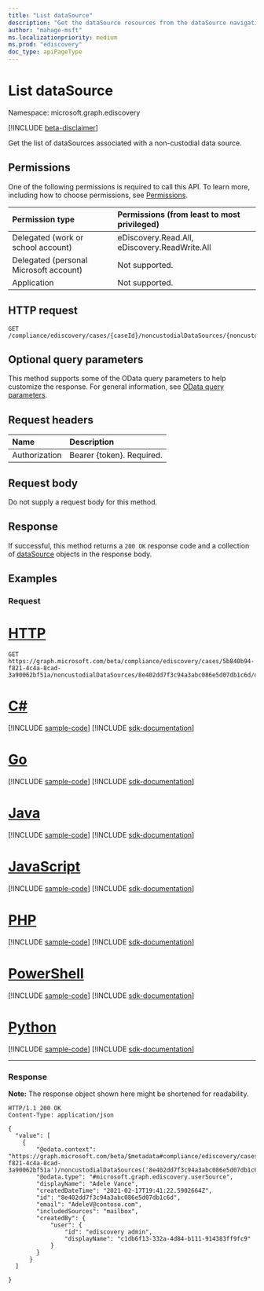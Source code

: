 ```yaml
---
title: "List dataSource"
description: "Get the dataSource resources from the dataSource navigation property."
author: "mahage-msft"
ms.localizationpriority: medium
ms.prod: "ediscovery"
doc_type: apiPageType
---
```


# List dataSource

Namespace: microsoft.graph.ediscovery

[!INCLUDE [beta-disclaimer](../../includes/beta-disclaimer.md)]

Get the list of dataSources associated with a non-custodial data source.

## Permissions

One of the following permissions is required to call this API. To learn more, including how to choose permissions, see [Permissions](/graph/permissions-reference).

|Permission type|Permissions (from least to most privileged)|
|:---|:---|
|Delegated (work or school account)|eDiscovery.Read.All, eDiscovery.ReadWrite.All|
|Delegated (personal Microsoft account)|Not supported.|
|Application|Not supported.|

## HTTP request

<!-- {
  "blockType": "ignored"
}
-->

``` http
GET /compliance/ediscovery/cases/{caseId}/noncustodialDataSources/{noncustodialDataSourceId}/dataSource
```

## Optional query parameters

This method supports some of the OData query parameters to help customize the response. For general information, see [OData query parameters](/graph/query-parameters).

## Request headers

|Name|Description|
|:---|:---|
|Authorization|Bearer {token}. Required.|

## Request body

Do not supply a request body for this method.

## Response

If successful, this method returns a `200 OK` response code and a collection of [dataSource](../resources/ediscovery-datasource.md) objects in the response body.

## Examples

### Request


# [HTTP](#tab/http)
<!-- {
  "blockType": "request",
  "name": "list_datasource_noncustodialDataSources"
}
-->

``` http
GET https://graph.microsoft.com/beta/compliance/ediscovery/cases/5b840b94-f821-4c4a-8cad-3a90062bf51a/noncustodialDataSources/8e402dd7f3c94a3abc086e5d07db1c6d/datasource
```

# [C#](#tab/csharp)
[!INCLUDE [sample-code](../includes/snippets/csharp/list-datasource-noncustodialdatasources-csharp-snippets.md)]
[!INCLUDE [sdk-documentation](../includes/snippets/snippets-sdk-documentation-link.md)]

# [Go](#tab/go)
[!INCLUDE [sample-code](../includes/snippets/go/list-datasource-noncustodialdatasources-go-snippets.md)]
[!INCLUDE [sdk-documentation](../includes/snippets/snippets-sdk-documentation-link.md)]

# [Java](#tab/java)
[!INCLUDE [sample-code](../includes/snippets/java/list-datasource-noncustodialdatasources-java-snippets.md)]
[!INCLUDE [sdk-documentation](../includes/snippets/snippets-sdk-documentation-link.md)]

# [JavaScript](#tab/javascript)
[!INCLUDE [sample-code](../includes/snippets/javascript/list-datasource-noncustodialdatasources-javascript-snippets.md)]
[!INCLUDE [sdk-documentation](../includes/snippets/snippets-sdk-documentation-link.md)]

# [PHP](#tab/php)
[!INCLUDE [sample-code](../includes/snippets/php/list-datasource-noncustodialdatasources-php-snippets.md)]
[!INCLUDE [sdk-documentation](../includes/snippets/snippets-sdk-documentation-link.md)]

# [PowerShell](#tab/powershell)
[!INCLUDE [sample-code](../includes/snippets/powershell/list-datasource-noncustodialdatasources-powershell-snippets.md)]
[!INCLUDE [sdk-documentation](../includes/snippets/snippets-sdk-documentation-link.md)]

# [Python](#tab/python)
[!INCLUDE [sample-code](../includes/snippets/python/list-datasource-noncustodialdatasources-python-snippets.md)]
[!INCLUDE [sdk-documentation](../includes/snippets/snippets-sdk-documentation-link.md)]

---

### Response

**Note:** The response object shown here might be shortened for readability.
<!-- {
  "blockType": "response",
  "truncated": true,
  "@odata.type": "Collection(microsoft.graph.ediscovery.dataSource)"
}
-->

``` http
HTTP/1.1 200 OK
Content-Type: application/json

{
  "value": [
    {
        "@odata.context": "https://graph.microsoft.com/beta/$metadata#compliance/ediscovery/cases('5b840b94-f821-4c4a-8cad-3a90062bf51a')/noncustodialDataSources('8e402dd7f3c94a3abc086e5d07db1c6d')/dataSource/$entity",
        "@odata.type": "#microsoft.graph.ediscovery.userSource",
        "displayName": "Adele Vance",
        "createdDateTime": "2021-02-17T19:41:22.5902664Z",
        "id": "8e402dd7f3c94a3abc086e5d07db1c6d",
        "email": "AdeleV@contoso.com",
        "includedSources": "mailbox",
        "createdBy": {
            "user": {
                "id": "ediscovery admin",
                "displayName": "c1db6f13-332a-4d84-b111-914383ff9fc9"
            }
        }
      }
  ]

}
```

